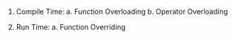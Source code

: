 1. Compile Time:
   a. Function Overloading
   b. Operator Overloading

2. Run Time:
   a. Function Overriding
